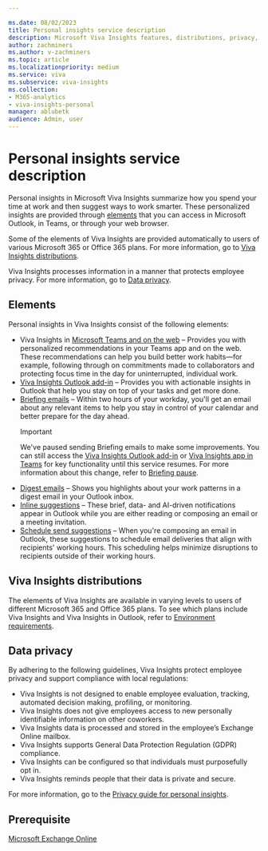 ```yaml
---

ms.date: 08/02/2023
title: Personal insights service description
description: Microsoft Viva Insights features, distributions, privacy, and prerequisites
author: zachminers
ms.author: v-zachminers
ms.topic: article
ms.localizationpriority: medium 
ms.service: viva 
ms.subservice: viva-insights 
ms.collection: 
- M365-analytics
- viva-insights-personal
manager: ablubetk
audience: Admin, user
---
```


# Personal insights service description

Personal insights in Microsoft Viva Insights summarize how you spend your time at work and then suggest ways to work smarter. These personalized insights are provided through [elements](#elements) that you can access in Microsoft Outlook, in Teams, or through your web browser.

Some of the elements of Viva Insights are provided automatically to users of various Microsoft 365 or Office 365 plans. For more information, go to [Viva Insights distributions](#viva-insights-distributions).  

Viva Insights processes information in a manner that protects employee privacy. For more information, go to [Data privacy](#data-privacy).

## Elements

Personal insights in Viva Insights consist of the following elements:

* Viva Insights in [Microsoft Teams and on the web](https://support.microsoft.com/office/viva-insights-in-teams-and-on-the-web-436b9928-5867-433a-abd5-188e0262e5e3) – Provides you with personalized recommendations in your Teams app and on the web. These recommendations can help you build better work habits—for example, following through on commitments made to collaborators and protecting focus time in the day for uninterrupted, individual work.
* [Viva Insights Outlook add-in](https://support.microsoft.com/topic/about-the-viva-insights-outlook-add-in-48b73ccf-4086-4f13-9f62-dcee91a9df6d) – Provides you with actionable insights in Outlook that help you stay on top of your tasks and get more done.
* [Briefing emails](../Briefing/be-overview.md) – Within two hours of your workday, you'll get an email about any relevant items to help you stay in control of your calendar and better prepare for the day ahead.
    >[!Important]
    >We've paused sending Briefing emails to make some improvements. You can still access the [Viva Insights Outlook add-in](../use/add-in.md) or [Viva Insights app in Teams](../teams/introduction.md) for key functionality until this service resumes. For more information about this change, refer to [Briefing pause](../reference/briefing-pause.md).
* [Digest emails](https://support.microsoft.com/topic/digest-email-0e8b9a77-d1ce-4139-82bc-e91a3cb909c3) – Shows you highlights about your work patterns in a digest email in your Outlook inbox.
* [Inline suggestions](https://support.microsoft.com/topic/inline-suggestions-in-outlook-064a323e-6dc7-40e9-ab1b-199de8d39db5) – These brief, data- and AI-driven notifications appear in Outlook while you are either reading or composing an email or a meeting invitation.
* [Schedule send suggestions](https://support.microsoft.com/topic/schedule-send-in-outlook-0b0c0c20-8fa1-44b9-b5bc-57f160046639) – When you're composing an email in Outlook, these suggestions to schedule email deliveries that align with recipients' working hours. This scheduling helps minimize disruptions to recipients outside of their working hours.

## Viva Insights distributions

The elements of Viva Insights are available in varying levels to users of different Microsoft 365 and Office 365 plans. To see which plans include Viva Insights and Viva Insights in Outlook, refer to [Environment requirements](../../advanced/setup-maint/environment-requirements.md).

## Data privacy

By adhering to the following guidelines, Viva Insights protect employee privacy and support compliance with local regulations:

* Viva Insights is not designed to enable employee evaluation, tracking, automated decision making, profiling, or monitoring.
* Viva Insights does not give employees access to new personally identifiable information on other coworkers.
* Viva Insights data is processed and stored in the employee’s Exchange Online mailbox.
* Viva Insights supports General Data Protection Regulation (GDPR) compliance.
* Viva Insights can be configured so that individuals must purposefully opt in.
* Viva Insights reminds people that their data is private and secure.

For more information, go to the [Privacy guide for personal insights](https://support.microsoft.com/topic/privacy-guide-for-personal-insights-8f2c038c-f80c-4512-bf4c-90a0423377f2).

## Prerequisite

[Microsoft Exchange Online](/office365/servicedescriptions/exchange-online-service-description/exchange-online-service-description)

